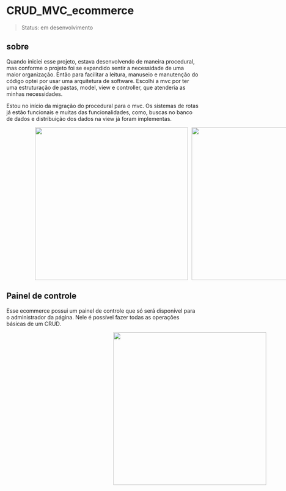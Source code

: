 # CRUD_MVC_ecommerce

> Status: em desenvolvimento


## sobre
Quando iniciei esse projeto, estava desenvolvendo de maneira procedural, mas conforme o projeto foi se expandido sentir a necessidade de uma maior organização. Então para facilitar a leitura, manuseio e manutenção do código optei por usar uma arquitetura de software. Escolhi a mvc por ter uma estruturação de pastas, model, view e controller, que atenderia as minhas necessidades.

Estou no início da migração do procedural para o mvc. Os sistemas de rotas já estão funcionais e muitas das funcionalidades, como, buscas no banco de dados e distribuição dos dados na view já foram implementas.

<div style="width:100vw;display:flex;justify-content:center; gap:10px;flex-wrap:wrap;">
  
<img style="width:400px;"  src="https://github.com/GabryelSilvah/CRUD_MVC_ecommerce/assets/139282381/9754bd55-4ff4-4ff5-8142-a1bfb93395e9">

  <img style="width:400px" src="https://github.com/GabryelSilvah/CRUD_MVC_ecommerce/assets/139282381/8f61a412-85f0-4ab7-9a44-14f1d31323f3">
  
  </div>

## Painel de controle

Esse ecommerce possui um painel de controle que só será disponível para o administrador da página. Nele é possível fazer todas as operações básicas de um CRUD.
  <div style="width:100vw;display:flex;justify-content:center; gap:10px;flex-wrap:wrap;">
    
  <img style="width:400px" src="https://github.com/GabryelSilvah/7DaysOfCode/assets/139282381/4e9d142e-ed75-4cc1-8b53-ef553ba7f130">
  
  </div>
